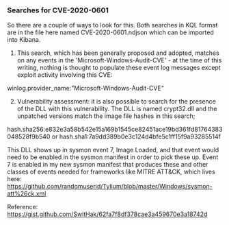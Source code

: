 ### Searches for CVE-2020-0601

So there are a couple of ways to look for this. Both searches in KQL format are in the file here named CVE-2020-0601.ndjson which can be imported into Kibana.

1. This search, which has been generally proposed and adopted, matches on any events in the 'Microsoft-Windows-Audit-CVE' - at the time of this writing, nothing is thought to populate these event log messages except exploit activity involving this CVE:

winlog.provider_name:"Microsoft-Windows-Audit-CVE"

2. Vulnerability assessment: it is also possible to search for the presence of the DLL with this vulnerability. The DLL is named crypt32.dll and the unpatched versions match the image file hashes in this search;

hash.sha256:e832e3a58b542e15a169b1545ce82451ace19bd361fd81764383048528f9b540 or hash.sha1:7a9dd389b0e3c124d4bfe5c1ff15f9a93285514f

This DLL shows up in sysmon event 7, Image Loaded, and that event would need to be enabled in the sysmon manifest in order to pick these up. Event 7 is enabled in my new sysmon manifest that produces these and other classes of events needed for frameworks like MITRE ATT&CK, which lives here: https://github.com/randomuserid/Tylium/blob/master/Windows/sysmon-att%26ck.xml

Reference: https://gist.github.com/SwitHak/62fa7f8df378cae3a459670e3a18742d
